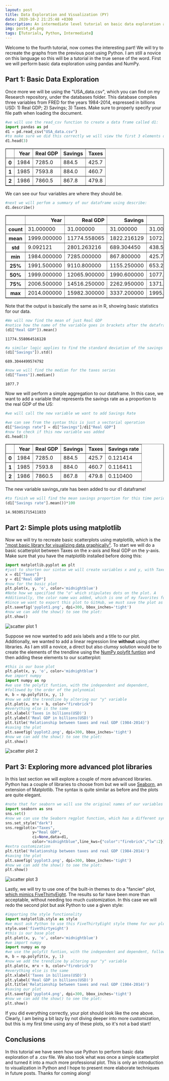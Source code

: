 ```yaml
---
layout: post
title: Data Exploration and Visualization (PY)
date: 2020-10-2 21:25:48 +0300
description: An intermediate level tutorial on basic data exploration and plots
img: post4_p4.png
tags: [Tutorials, Python, Intermediate]
---
```


Welcome to the fourth tutorial, now comes the interesting part! We will try to recreate the graphs from the previous post using Python. I am still a novice on this language so this will be a tutorial in the true sense of the word. First we will perform basic data exploration using pandas and NumPy. 

## Part 1: Basic Data Exploration

Once more we will be using the "USA_data.csv", which you can find on my Research repository, under the databases folder. This database compiles three variables from FRED for the years 1984-2014, espressed in billions USD: 1) Real GDP; 2) Savings; 3) Taxes. Make sure to properly specify your file path when loading the document. 


```python
#we will use the read_csv function to create a data frame called d1:
import pandas as pd
d1 = pd.read_csv("USA_data.csv")
#to make sure we did this correctly we will view the first 3 elements of d1:
d1.head(3)
```



<table border="1" class="dataframe">
  <thead>
    <tr style="text-align: right;">
      <th></th>
      <th>Year</th>
      <th>Real GDP</th>
      <th>Savings</th>
      <th>Taxes</th>
    </tr>
  </thead>
  <tbody>
    <tr>
      <th>0</th>
      <td>1984</td>
      <td>7285.0</td>
      <td>884.5</td>
      <td>425.7</td>
    </tr>
    <tr>
      <th>1</th>
      <td>1985</td>
      <td>7593.8</td>
      <td>884.0</td>
      <td>460.7</td>
    </tr>
    <tr>
      <th>2</th>
      <td>1986</td>
      <td>7860.5</td>
      <td>867.8</td>
      <td>479.8</td>
    </tr>
  </tbody>
</table>


We can see our four variables are where they should be. 

```python
#next we will perfom a summary of our dataframe using describe:
d1.describe()
```





<table border="1" class="dataframe">
  <thead>
    <tr style="text-align: right;">
      <th></th>
      <th>Year</th>
      <th>Real GDP</th>
      <th>Savings</th>
      <th>Taxes</th>
    </tr>
  </thead>
  <tbody>
    <tr>
      <th>count</th>
      <td>31.000000</td>
      <td>31.000000</td>
      <td>31.000000</td>
      <td>31.000000</td>
    </tr>
    <tr>
      <th>mean</th>
      <td>1999.000000</td>
      <td>11774.558065</td>
      <td>1822.216129</td>
      <td>1072.290323</td>
    </tr>
    <tr>
      <th>std</th>
      <td>9.092121</td>
      <td>2801.263216</td>
      <td>689.304450</td>
      <td>438.506032</td>
    </tr>
    <tr>
      <th>min</th>
      <td>1984.000000</td>
      <td>7285.000000</td>
      <td>867.800000</td>
      <td>425.700000</td>
    </tr>
    <tr>
      <th>25%</th>
      <td>1991.500000</td>
      <td>9110.800000</td>
      <td>1155.250000</td>
      <td>653.200000</td>
    </tr>
    <tr>
      <th>50%</th>
      <td>1999.000000</td>
      <td>12065.900000</td>
      <td>1990.600000</td>
      <td>1077.700000</td>
    </tr>
    <tr>
      <th>75%</th>
      <td>2006.500000</td>
      <td>14516.250000</td>
      <td>2262.950000</td>
      <td>1371.000000</td>
    </tr>
    <tr>
      <th>max</th>
      <td>2014.000000</td>
      <td>15982.300000</td>
      <td>3337.200000</td>
      <td>1995.000000</td>
    </tr>
  </tbody>
</table>


Note that the output is basically the same as in R, showing basic statistics for our data.

```python
#We will now find the mean of just Real GDP 
#notice how the name of the variable goes in brackets after the dataframe d1
(d1["Real GDP"]).mean()
```




    11774.558064516128




```python
#a similar logic applies to find the standard deviation of the savings
(d1["Savings"]).std()
```




    689.3044499574792




```python
#now we will find the median for the taxes series
(d1["Taxes"]).median()
```




    1077.7



Now we will perform a simple aggregation to our dataframe. In this case, we want to add a variable that represents the savings rate as a proportion to the real GDP of the US:


```python
#we will call the new variable we want to add Savings Rate 
```


```python
#we can see from the syntax this is just a vectorial operation
d1["Savings rate"] = d1["Savings"]/d1["Real GDP"]
#now to check if this new variable was added 
d1.head(3)
```




<table border="1" class="dataframe">
  <thead>
    <tr style="text-align: right;">
      <th></th>
      <th>Year</th>
      <th>Real GDP</th>
      <th>Savings</th>
      <th>Taxes</th>
      <th>Savings rate</th>
    </tr>
  </thead>
  <tbody>
    <tr>
      <th>0</th>
      <td>1984</td>
      <td>7285.0</td>
      <td>884.5</td>
      <td>425.7</td>
      <td>0.121414</td>
    </tr>
    <tr>
      <th>1</th>
      <td>1985</td>
      <td>7593.8</td>
      <td>884.0</td>
      <td>460.7</td>
      <td>0.116411</td>
    </tr>
    <tr>
      <th>2</th>
      <td>1986</td>
      <td>7860.5</td>
      <td>867.8</td>
      <td>479.8</td>
      <td>0.110400</td>
    </tr>
  </tbody>
</table>


The new variable savings_rate has been added to our d1 dataframe!


```python
#to finish we will find the mean savings proportion for this time period:
(d1["Savings rate"].mean())*100
```




    14.983051715411833



## Part 2: Simple plots using matplotlib

Now we will try to recreate basic scatterplots using matplotlib, which is the ["most basic library for visualizing data graphically"](https://towardsdatascience.com/complete-guide-to-data-visualization-with-python-2dd74df12b5e). To start we will do a basic scatterplot between Taxes on the x-axis and Real GDP on the y-axis. Make sure that you have the matplotlib installed before doing this:


```python
import matplotlib.pyplot as plt
#just to shorten our sintax we will create variables x and y, with Taxes and Real GDP respectively:
x = d1["Taxes"]
y = d1["Real GDP"]
#now for the basic plot
plt.plot(x, y, 'o', color='midnightblue')
#Note how we specified the "o" which stipulates dots on the plot. A
#dditionally, the color name was added, which is one of my favorites for plots if you recall the previous post.
#Since we want to export this plot to GitHub, we must save the plot as a png file:
plt.savefig('pyplot1.png', dpi=300, bbox_inches='tight')
#now we can add the show() to see the plot:
plt.show()
```


![scatter plot 1]({{site.baseurl}}/assets/img/post4_p1.png)


Suppose we now wanted to add axis labels and a title to our plot. Additionally, we wanted to add a linear regression line **without** using other libraries. As I am still a novice, a direct but also clumsy solution would be to create the elements of the trendline using the [NumPy polyfit funtion](https://numpy.org/doc/stable/reference/generated/numpy.polyfit.html) and then adding these elements to our scatterplot:


```python
#this is our base plot 
plt.plot(x, y, 'o', color='midnightblue')
#we import numpy
import numpy as np
#we use the polyfit funtion, with the independent and dependent, 
#followed by the order of the polynomial
m, b = np.polyfit(x, y, 1)
#now we add the trendline by altering our "y" variable
plt.plot(x, m*x + b, color="firebrick")
#everything else is the same 
plt.xlabel('Taxes in billions(USD)')
plt.ylabel('Real GDP in billions(USD)')
plt.title('Relationship between taxes and real GDP (1984-2014)')
#saving the plot 
plt.savefig('pyplot2.png', dpi=300, bbox_inches='tight')
#now we can add the show() to see the plot:
plt.show()
```


    
![scatter plot 2]({{site.baseurl}}/assets/img/post4_p2.png)
    


## Part 3: Exploring more advanced plot libraries
In this last section we will explore a couple of more advanced libraries. Python has a couple of libraries to choose from but we will use [Seaborn](https://seaborn.pydata.org/tutorial/aesthetics.html), an extension of Matplotlib. The syntax is quite similar as before and the plots are quite elegant. 


```python
#note that for seaborn we will use the original names of our variables so that they are not interpreted as arguments
import seaborn as sns
sns.set()
#now we can use the Seaborn regplot function, which has a different syntax than before
sns.set_style("dark")
sns.regplot(x="Taxes",
            y="Real GDP", 
            ci=None,data=d1,
            color="midnightblue",line_kws={"color":"firebrick","lw":2})
#extra customization
plt.title('Relationship between taxes and real GDP (1984-2014)')
#saving the plot 
plt.savefig('pyplot3.png', dpi=300, bbox_inches='tight')
#now we can add the show() to see the plot:
plt.show()
```


![scatter plot 3]({{site.baseurl}}/assets/img/post4_p3.png)

    


Lastly, we will try to use one of the built-in themes to do a "fancier" plot, [which mimics FiveThirtyEight](https://www.dataquest.io/blog/making-538-plots/). The results so far have been more than acceptable, without needing too much customization. In this case we will redo the second plot but ask Python to use a given style:


```python
#importing the style functionality
import matplotlib.style as style
#we must ask Python to use this FiveThirtyEight style theme for our plot 
style.use('fivethirtyeight')
#this is our base plot 
plt.plot(x, y, 'o', color='midnightblue')
#we import numpy
import numpy as np
#we use the polyfit funtion, with the independent and dependent, followed by the order of the polynomial
m, b = np.polyfit(x, y, 1)
#now we add the trendline by altering our "y" variable
plt.plot(x, m*x + b, color="firebrick")
#everything else is the same 
plt.xlabel('Taxes in billions(USD)')
plt.ylabel('Real GDP in billions(USD)')
plt.title('Relationship between taxes and real GDP (1984-2014)')
#saving our plot
plt.savefig('pyplot4.png', dpi=300, bbox_inches='tight')
#now we can add the show() to see the plot:
plt.show()
```



If you did everything correctly, your plot should look like the one above. Clearly, I am being a bit lazy by not diving deeper into more customization, but this is my first time using any of these plots, so it's not a bad start!

## Conclusions
In this tutorial we have seen how use Python to perform basic data exploration of a .csv file. We also took what was once a simple scatterplot and turned it into a much more professional plot. This is only an introduction to visualization in Python and I hope to present more elaborate techniques in future posts. Thanks for coming along!
